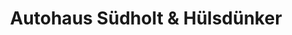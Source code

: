 ---
title: "Autohaus Südholt & Hülsdünker"
url: /heiden/autohaus-suedholt-und-huelsduenker/
shop: Autohaus
---